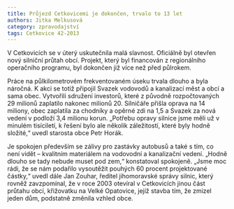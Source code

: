 ```yaml
---
title: Průjezd Cetkovicemi je dokončen, trvalo to 13 let
authors: Jitka Melkusová
category: zpravodajství
tags: Cetkovice 42-2013
---
```


V Cetkovicích se v úterý uskutečnila malá slavnost. Oficiálně byl otevřen nový silniční průtah obcí. Projekt, který byl financován z regionálního operačního programu, byl dokončen již více než před půlrokem.

Práce na půlkilometrovém frekventovaném úseku trvala dlouho a byla náročná. K akci se totiž připojil Svazek vodovodů a kanalizací měst a obcí a sama obec. Vytvořili sdružení investorů, které z původně rozpočtovaných 29 milionů zaplatilo nakonec milionů 20. Silničáře přišla oprava na 14 miliony, obec zaplatila za chodníky a opěrné zdi na 1,5 a Svazek za nová vedení v podloží 3,4 milionu korun. „Potřebu opravy silnice jsme měli už v minulém tisíciletí, k řešení bylo ale několik záležitostí, které byly hodně složité,“ uvedl starosta obce Petr Horák.

Je spokojen především se zálivy pro zastávky autobusů a také s tím, co není vidět – kvalitním materiálem na vodovodní a kanalizační vedení. „Hodně dlouho se tady nebude muset pod zem,“ konstatoval spokojeně. „Jsme moc rádi, že se nám podařilo vysoutěžit pouhých 60 procent projektované částky,“ uvedl dále Jan Zouhar, ředitel jihomoravské správy silnic, který rovněž zavzpomínal, že v roce 2003 otevíral v Cetkovicích jinou část průtahu obcí, křižovatku na Velké Opatovice, jejíž stavba tím, že zmizel jeden dům, podstatně změnila vzhled obce.

